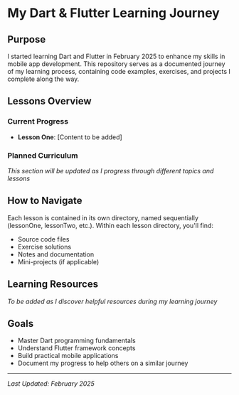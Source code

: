 # My Dart & Flutter Learning Journey

## Purpose

I started learning Dart and Flutter in February 2025 to enhance my skills in mobile app development. This repository serves as a documented journey of my learning process, containing code examples, exercises, and projects I complete along the way.

## Lessons Overview

### Current Progress

- **Lesson One**: [Content to be added]

### Planned Curriculum

_This section will be updated as I progress through different topics and lessons_

## How to Navigate

Each lesson is contained in its own directory, named sequentially (lessonOne, lessonTwo, etc.). Within each lesson directory, you'll find:

- Source code files
- Exercise solutions
- Notes and documentation
- Mini-projects (if applicable)

## Learning Resources

_To be added as I discover helpful resources during my learning journey_

## Goals

- Master Dart programming fundamentals
- Understand Flutter framework concepts
- Build practical mobile applications
- Document my progress to help others on a similar journey

---

_Last Updated: February 2025_
